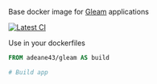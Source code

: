 Base docker image for [Gleam](https://gleam.run/) applications


[![Latest CI](https://github.com/alexdeane/docker-gleam/actions/workflows/docker-image.yml/badge.svg)](https://github.com/alexdeane/docker-gleam/actions/workflows/docker-image.yml)

Use in your dockerfiles

```dockerfile
FROM adeane43/gleam AS build

# Build app
```
